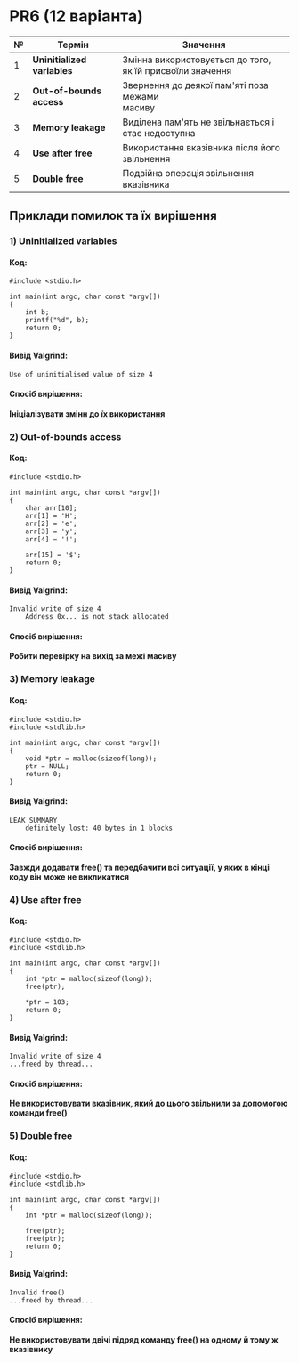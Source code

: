 # PR6 (12 варіанта)

| № |    Термін    |    Значення    |
|---|--------------|----------------|
|1|**Uninitialized variables**|Змінна використовується до того,<br> як їй присвоїли значення|
|2|**Out-of-bounds access**|Звернення до деякої пам'яті поза межами<br> масиву|
|3|**Memory leakage**|Виділена пам'ять не звільнається і стає недоступна|
|4|**Use after free**|Використання вказівника після його звільнення|
|5|**Double free**|Подвійна операція звільнення вказівника|

## Приклади помилок та їх вирішення
### 1) Uninitialized variables
#### Код:
```
#include <stdio.h>

int main(int argc, char const *argv[])
{
    int b;
    printf("%d", b);
    return 0;
}
```
#### Вивід Valgrind:
```
Use of uninitialised value of size 4
```
#### Спосіб вирішення:
**Ініціалізувати змінн до їх використання**

### 2) Out-of-bounds access
#### Код:
```
#include <stdio.h>

int main(int argc, char const *argv[])
{
    char arr[10];
    arr[1] = 'H';
    arr[2] = 'e';
    arr[3] = 'y';
    arr[4] = '!';
    
    arr[15] = '$';
    return 0;
}
```
#### Вивід Valgrind:
```
Invalid write of size 4
    Address 0x... is not stack allocated
```
#### Спосіб вирішення:
**Робити перевірку на вихід за межі масиву**

### 3) Memory leakage
#### Код:
```
#include <stdio.h>
#include <stdlib.h>

int main(int argc, char const *argv[])
{
    void *ptr = malloc(sizeof(long));
    ptr = NULL;
    return 0;
}
```
#### Вивід Valgrind:
```
LEAK SUMMARY
    definitely lost: 40 bytes in 1 blocks
```
#### Спосіб вирішення:
**Завжди додавати free() та передбачити всі ситуації, у яких в кінці коду він може не викликатися**

### 4) Use after free
#### Код:
```
#include <stdio.h>
#include <stdlib.h>

int main(int argc, char const *argv[])
{
    int *ptr = malloc(sizeof(long));
    free(ptr);

    *ptr = 103;
    return 0;
}
```
#### Вивід Valgrind:
```
Invalid write of size 4
...freed by thread...
```
#### Спосіб вирішення:
**Не використовувати вказівник, який до цього звільнили за допомогою команди free()**

### 5) Double free
#### Код:
```
#include <stdio.h>
#include <stdlib.h>

int main(int argc, char const *argv[])
{
    int *ptr = malloc(sizeof(long));
    
    free(ptr);
    free(ptr);
    return 0;
}
```
#### Вивід Valgrind:
```
Invalid free()
...freed by thread...
```
#### Спосіб вирішення:
**Не використовувати двічі підряд команду free() на одному й тому ж вказівнику**
